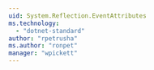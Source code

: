 ```yaml
---
uid: System.Reflection.EventAttributes
ms.technology: 
  - "dotnet-standard"
author: "rpetrusha"
ms.author: "ronpet"
manager: "wpickett"
---
```

